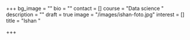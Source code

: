 +++
bg_image = ""
bio = ""
contact = []
course = "Data science "
description = ""
draft = true
image = "/images/ishan-foto.jpg"
interest = []
title = "Ishan "

+++
